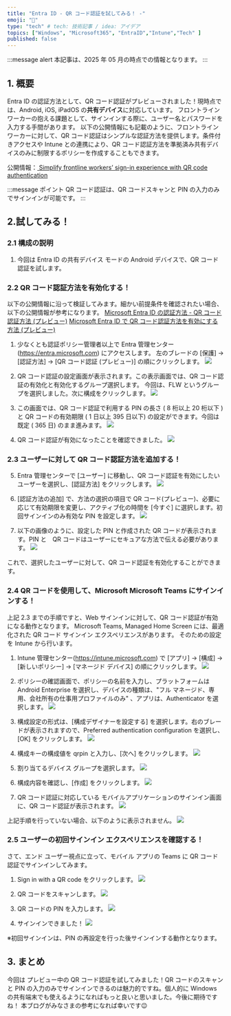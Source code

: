 ```yaml
---
title: "Entra ID - QR コード認証を試してみる！ -"
emoji: "🚁"
type: "tech" # tech: 技術記事 / idea: アイデア
topics: ["Windows", "Microsoft365", "EntraID","Intune","Tech" ]
published: false
---
```


:::message alert
本記事は、2025 年 05 月の時点での情報となります。
:::

## 1. 概要
Entra ID の認証方法として、QR コード認証がプレビューされました！現時点では、Android, iOS, iPadOS の**共有デバイス**に対応しています。
フロントライン ワーカーの抱える課題として、サインインする際に、ユーザー名とパスワードを入力する手間があります。
以下の公開情報にも記載のように、フロントライン ワーカーに対して、QR コード認証はシンプルな認証方法を提供します。条件付きアクセスや Intune との連携により、QR コード認証方法を準拠済み共有デバイスのみに制限するポリシーを作成することもできます。


公開情報：[ Simplify frontline workers’ sign-in experience with QR code authentication ](https://techcommunity.microsoft.com/blog/microsoft-entra-blog/simplify-frontline-workers%E2%80%99-sign-in-experience-with-qr-code-authentication/3822034)


:::message
ポイント QR コード認証は、QR コードスキャンと PIN の入力のみでサインインが可能です。
:::


## 2.試してみる！

### 2.1 構成の説明
1. 今回は Entra ID の共有デバイス モードの Android デバイスで、QR コード認証を試します。


### 2.2 QR コード認証方法を有効化する！


以下の公開情報に沿って検証してみます。細かい前提条件を確認されたい場合、以下の公開情報が参考になります。
[Microsoft Entra ID の認証方法 - QR コード認証方法 (プレビュー)](https://learn.microsoft.com/ja-jp/entra/identity/authentication/concept-authentication-qr-code)
[Microsoft Entra ID で QR コード認証方法を有効にする方法 (プレビュー)](https://learn.microsoft.com/ja-jp/entra/identity/authentication/how-to-authentication-qr-code)


1. 少なくとも認証ポリシー管理者以上で Entra 管理センター (https://entra.microsoft.com) にアクセスします。
左のブレードの [保護] -> [認証方法] -> [QR コード認証 (プレビュー)] の順にクリックします。
![](https://storage.googleapis.com/zenn-user-upload/0440a92022f3-20250526.png)


2. QR コード認証の設定画面が表示されます。この表示画面では、QR コード認証の有効化と有効化するグループ選択します。
今回は、FLW というグループを選択しました。次に構成をクリックします。
![](https://storage.googleapis.com/zenn-user-upload/2257562b6e5a-20250526.png)


3. この画面では、QR コード認証で利用する PIN の長さ ( 8 桁以上 20 桁以下 ) と QR コードの有効期限 ( 1 日以上 395 日以下) の設定ができます。今回は既定 ( 365 日) のまま進みます。
![](https://storage.googleapis.com/zenn-user-upload/9dfea5e545a7-20250526.png)


4. QR コード認証が有効になったことを確認できました。
![](https://storage.googleapis.com/zenn-user-upload/88bcaac83342-20250526.png)

### 2.3 ユーザーに対して QR コード認証方法を追加する！

5. Entra 管理センターで [ユーザー] に移動し、QR コード認証を有効にしたいユーザーを選択し、[認証方法] をクリックします。
![](https://storage.googleapis.com/zenn-user-upload/2330d6bab684-20250527.png)

6. [認証方法の追加] で、方法の選択の項目で QR コード(プレビュー)、必要に応じて有効期限を変更し、アクティブ化の時間を [今すぐ] に選択します。初回サインインのみ有効な PIN を設定します。
![](https://storage.googleapis.com/zenn-user-upload/0dc4a2c12a17-20250527.png)


7. 以下の画像のように、設定した PIN と作成された QR コードが表示されます。PIN と　QR コードはユーザーにセキュアな方法で伝える必要があります。 
![](https://storage.googleapis.com/zenn-user-upload/f11af25c5bcf-20250527.png)

これで、選択したユーザーに対して、QR コード認証を有効化することができます。

### 2.4 QR コードを使用して、Microsoft Microsoft Teams にサインインする！
上記 2.3 までの手順ですと、Web サインインに対して、QR コード認証が有効になる動作となります。
Microsoft Teams, Managed Home Screen には、最適化された QR コード サインイン エクスペリエンスがあります。
そのための設定を Intune から行います。

1. Intune 管理センター(https://intune.microsoft.com) で [アプリ] -> [構成] -> [新しいポリシー] -> [マネージド デバイス] の順にクリックします。
![](https://storage.googleapis.com/zenn-user-upload/7da8c83e5614-20250527.png)

2. ポリシーの確認画面で、ポリシーの名前を入力し、プラットフォームは Android Enterprise を選択し、デバイスの種類は、"フル マネージド、専用、会社所有の仕事用プロファイルのみ" 、アプリは、Authenticator を選択します。
![](https://storage.googleapis.com/zenn-user-upload/e1a6b62171d5-20250527.png)

3. 構成設定の形式は、[構成デザイナーを設定する] を選択します。右のブレードが表示されますので、Preferred authentication configuration を選択し、[OK] をクリックします。
![](https://storage.googleapis.com/zenn-user-upload/de201da777aa-20250527.png)

4. 構成キーの構成値を qrpin と入力し、[次へ] をクリックします。
![](https://storage.googleapis.com/zenn-user-upload/1c339896dbf3-20250527.png)

5. 割り当てるデバイス グループを選択します。
![](https://storage.googleapis.com/zenn-user-upload/b478ad703d96-20250527.png)

6. 構成内容を確認し、[作成] をクリックします。
![](https://storage.googleapis.com/zenn-user-upload/ffbe649ffbfb-20250527.png)

7. QR コード認証に対応している モバイルアプリケーションのサインイン画面に、QR コード認証が表示されます。
![](https://storage.googleapis.com/zenn-user-upload/00de026f150f-20250527.jpg)

上記手順を行っていない場合、以下のように表示されません。
![](https://storage.googleapis.com/zenn-user-upload/b51087e2d8ad-20250528.jpg)



### 2.5 ユーザーの初回サインイン エクスペリエンスを確認する！

さて、エンド ユーザー視点に立って、モバイル アプリの Teams に QR コード認証でサインインしてみます。

1. Sign in with a QR code をクリックします。
![](https://storage.googleapis.com/zenn-user-upload/00de026f150f-20250527.jpg)

2. QR コードをスキャンします。
![](https://storage.googleapis.com/zenn-user-upload/86b0f4779b35-20250528.jpg)

3. QR コードの PIN を入力します。 
![](https://storage.googleapis.com/zenn-user-upload/9058d90c9bef-20250528.jpg)

4. サインインできました！
![](https://storage.googleapis.com/zenn-user-upload/eca410790795-20250528.jpg)

※初回サインインは、PIN の再設定を行った後サインインする動作となります。


## 3. まとめ
今回は プレビュー中の QR コード認証を試してみました！QR コードのスキャンと PIN の入力のみでサインインできるのは魅力的ですね。個人的に Windows の共有端末でも使えるようになればもっと良いと思いました。今後に期待ですね！
本ブログがみなさまの参考になれば幸いです😉








